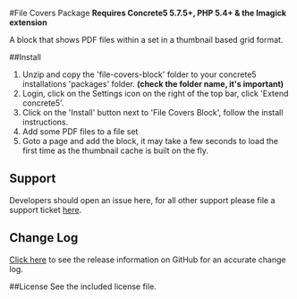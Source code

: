 #File Covers Package
**Requires Concrete5 5.7.5+, PHP 5.4+ & the Imagick extension**

A block that shows PDF files within a set in a thumbnail based grid format.

##Install
1. Unzip and copy the 'file-covers-block' folder to your concrete5 installations 'packages' folder. **(check the folder name, it's important)**
2. Login, click on the Settings icon on the right of the top bar, click 'Extend concrete5'.
3. Click on the 'Install' button next to 'File Covers Block', follow the install instructions.
5. Add some PDF files to a file set
6. Goto a page and add the block, it may take a few seconds to load the first time as the thumbnail cache is built on the fly.

## Support
Developers should open an issue here, for all other support please file a support ticket [here](https://c5labs.com/support?addon=Twitter+Feed).

## Change Log
[Click here](https://github.com/c5labs/bookshelf-block/releases) to see the release information on GitHub for an accurate change log.

##License
See the included license file.